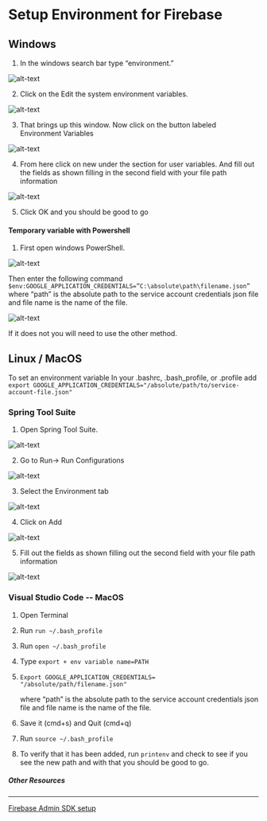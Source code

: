 # Setup Environment for Firebase

## Windows

1. In the windows search bar type “environment.”

![alt-text](./env-md-images/windows-search.jpg)

2. Click on the Edit the system environment variables.

![alt-text](./env-md-images/windows-system-properties.jpg)

3. That brings up this window. Now click on the button labeled Environment Variables

![alt-text](./env-md-images/windows-envvar.jpg)

4. From here click on new under the section for user variables. And fill out the fields as shown filling in the second field with your file path information

![alt-text](./env-md-images/windows-new-var.jpg)

5. Click OK and you should be good to go

#### Temporary variable with Powershell

1. First open windows PowerShell.

![alt-text](./env-md-images/powershell.jpeg)

Then enter the following command
`$env:GOOGLE_APPLICATION_CREDENTIALS=”C:\absolute\path\filename.json”`
where “path” is the absolute path to the service account credentials json file and file name is the name of the file.

![alt-text](./env-md-images/powershell-example.jpeg)

If it does not you will need to use the other method.

## Linux / MacOS

To set an environment variable In your .bashrc, .bash_profile, or .profile add
`export GOOGLE_APPLICATION_CREDENTIALS="/absolute/path/to/service-account-file.json"`

### Spring Tool Suite

1. Open Spring Tool Suite.

![alt-text](./env-md-images/sts-view.jpg)

2. Go to Run-> Run Configurations

![alt-text](./env-md-images/sts-run-tab.jpg)

3. Select the Environment tab

![alt-text](./env-md-images/sts-run-config.jpg)

4. Click on Add

![alt-text](./env-md-images/sts-add-envvar.jpg)

5. Fill out the fields as shown filling out the second field with your file path information

![alt-text](./env-md-images/sts-new-envvar.jpg)

### Visual Studio Code -- MacOS

1. Open Terminal

2. Run `run ~/.bash_profile`

3. Run `open ~/.bash_profile`

4. Type `export + env variable name=PATH`

5. `Export GOOGLE_APPLICATION_CREDENTIALS= "/absolute/path/filename.json"`

   where “path” is the absolute path to the service account credentials json file and file name is the name of the file.

6. Save it (cmd+s) and Quit (cmd+q)

7. Run `source ~/.bash_profile`

8. To verify that it has been added, run `printenv` and check to see if you see the new path and with that you should be good to go.

##### Other Resources

---

[Firebase Admin SDK setup](https://firebase.google.com/docs/admin/setup)
